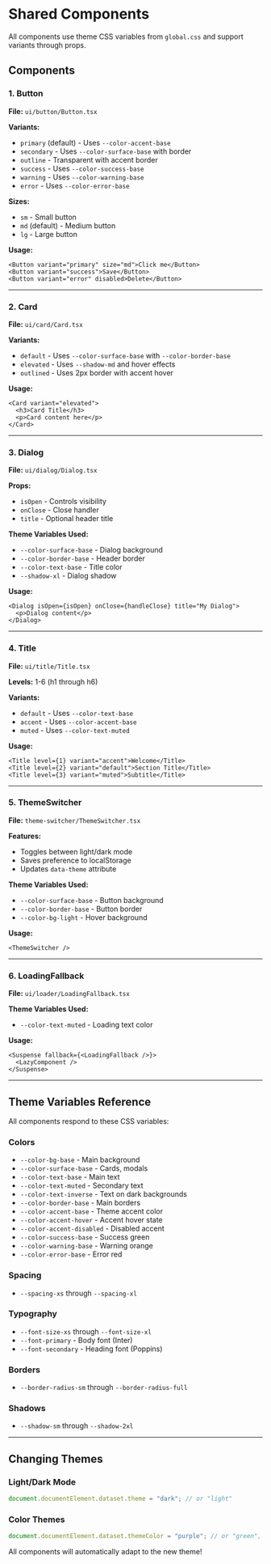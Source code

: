 # Shared Components

All components use theme CSS variables from `global.css` and support variants through props.

## Components

### 1. Button
**File:** `ui/button/Button.tsx`

**Variants:**
- `primary` (default) - Uses `--color-accent-base`
- `secondary` - Uses `--color-surface-base` with border
- `outline` - Transparent with accent border
- `success` - Uses `--color-success-base`
- `warning` - Uses `--color-warning-base`
- `error` - Uses `--color-error-base`

**Sizes:**
- `sm` - Small button
- `md` (default) - Medium button
- `lg` - Large button

**Usage:**
```tsx
<Button variant="primary" size="md">Click me</Button>
<Button variant="success">Save</Button>
<Button variant="error" disabled>Delete</Button>
```

---

### 2. Card
**File:** `ui/card/Card.tsx`

**Variants:**
- `default` - Uses `--color-surface-base` with `--color-border-base`
- `elevated` - Uses `--shadow-md` and hover effects
- `outlined` - Uses 2px border with accent hover

**Usage:**
```tsx
<Card variant="elevated">
  <h3>Card Title</h3>
  <p>Card content here</p>
</Card>
```

---

### 3. Dialog
**File:** `ui/dialog/Dialog.tsx`

**Props:**
- `isOpen` - Controls visibility
- `onClose` - Close handler
- `title` - Optional header title

**Theme Variables Used:**
- `--color-surface-base` - Dialog background
- `--color-border-base` - Header border
- `--color-text-base` - Title color
- `--shadow-xl` - Dialog shadow

**Usage:**
```tsx
<Dialog isOpen={isOpen} onClose={handleClose} title="My Dialog">
  <p>Dialog content</p>
</Dialog>
```

---

### 4. Title
**File:** `ui/title/Title.tsx`

**Levels:** 1-6 (h1 through h6)

**Variants:**
- `default` - Uses `--color-text-base`
- `accent` - Uses `--color-accent-base`
- `muted` - Uses `--color-text-muted`

**Usage:**
```tsx
<Title level={1} variant="accent">Welcome</Title>
<Title level={2} variant="default">Section Title</Title>
<Title level={3} variant="muted">Subtitle</Title>
```

---

### 5. ThemeSwitcher
**File:** `theme-switcher/ThemeSwitcher.tsx`

**Features:**
- Toggles between light/dark mode
- Saves preference to localStorage
- Updates `data-theme` attribute

**Theme Variables Used:**
- `--color-surface-base` - Button background
- `--color-border-base` - Button border
- `--color-bg-light` - Hover background

**Usage:**
```tsx
<ThemeSwitcher />
```

---

### 6. LoadingFallback
**File:** `ui/loader/LoadingFallback.tsx`

**Theme Variables Used:**
- `--color-text-muted` - Loading text color

**Usage:**
```tsx
<Suspense fallback={<LoadingFallback />}>
  <LazyComponent />
</Suspense>
```

---

## Theme Variables Reference

All components respond to these CSS variables:

### Colors
- `--color-bg-base` - Main background
- `--color-surface-base` - Cards, modals
- `--color-text-base` - Main text
- `--color-text-muted` - Secondary text
- `--color-text-inverse` - Text on dark backgrounds
- `--color-border-base` - Main borders
- `--color-accent-base` - Theme accent color
- `--color-accent-hover` - Accent hover state
- `--color-accent-disabled` - Disabled accent
- `--color-success-base` - Success green
- `--color-warning-base` - Warning orange
- `--color-error-base` - Error red

### Spacing
- `--spacing-xs` through `--spacing-xl`

### Typography
- `--font-size-xs` through `--font-size-xl`
- `--font-primary` - Body font (Inter)
- `--font-secondary` - Heading font (Poppins)

### Borders
- `--border-radius-sm` through `--border-radius-full`

### Shadows
- `--shadow-sm` through `--shadow-2xl`

---

## Changing Themes

### Light/Dark Mode
```javascript
document.documentElement.dataset.theme = "dark"; // or "light"
```

### Color Themes
```javascript
document.documentElement.dataset.themeColor = "purple"; // or "green", "teal"
```

All components will automatically adapt to the new theme!

